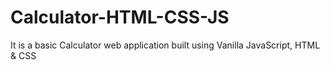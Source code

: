 # Calculator-HTML-CSS-JS
It is a basic Calculator web application built using Vanilla JavaScript, HTML &amp; CSS
